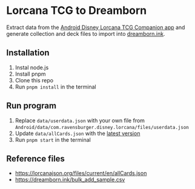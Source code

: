 # Lorcana TCG to Dreamborn
Extract data from the [Android Disney Lorcana TCG Companion app](https://play.google.com/store/apps/details?id=com.ravensburger.disney.lorcana&hl=nl) and generate collection and deck files to import into [dreamborn.ink](https://dreamborn.ink).

## Installation
1. Instal node.js
2. Install pnpm
3. Clone this repo
4. Run `pnpm install` in the terminal

## Run program
1. Replace `data/userdata.json` with your own file from `Android/data/com.ravensburger.disney.lorcana/files/userdata.json`
2. Update `data/allCards.json` with the [latest version](https://lorcanajson.org/files/current/en/allCards.json)
3. Run `pnpm start` in the terminal

## Reference files
- https://lorcanajson.org/files/current/en/allCards.json
- https://dreamborn.ink/bulk_add_sample.csv